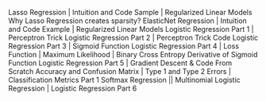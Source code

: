 Lasso Regression | Intuition and Code Sample | Regularized Linear Models
Why Lasso Regression creates sparsity?
ElasticNet Regression | Intuition and Code Example | Regularized Linear Models
Logistic Regression Part 1 | Perceptron Trick
Logistic Regression Part 2 | Perceptron Trick Code
Logistic Regression Part 3 | Sigmoid Function 
Logistic Regression Part 4 | Loss Function | Maximum Likelihood | Binary Cross Entropy
Derivative of Sigmoid Function
Logistic Regression Part 5 | Gradient Descent & Code From Scratch
Accuracy and Confusion Matrix | Type 1 and Type 2 Errors | Classification Metrics Part 1
Softmax Regression || Multinomial Logistic Regression | Logistic Regression Part 6
